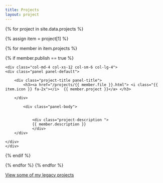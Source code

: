 ```yaml
---
title: Projects
layout: project
---
```


<div class="row">
{% for project in site.data.projects %}		

{% assign item = project[1] %}

{% for member in item.projects %}		

{% if member.publish == true %}

 	<div class="col-md-4 col-xs-12 col-sm-6 col-lg-4">
	<div class="panel panel-default">

		<div class="project-title panel-title">
			<h3><a href="/projects/{{ member.file }}.html"> <i class="{{ item.icon }} fa-2x"></i>  {{ member.project }}</a> </h3>    
	
		</div>
		
			<div class="panel-body">
				
				
				<div class="project-description ">
				{{ member.description }}
				</div>
		</div>
		
	</div>
	</div> 

{% endif %}

{% endfor %}
{% endfor %}


</div>

<div class="row">
<div class="col-md-4 col-xs-12 col-sm-6 col-lg-4">

<a href="/projects/old.html">View some of my legacy projects</a>

</div>
</div>
